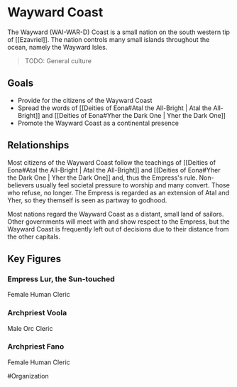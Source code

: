 # Wayward Coast
The Wayward (WAI-WAR-D) Coast is a small nation on the south western tip of [[Ezavriel]]. The nation controls many small islands throughout the ocean, namely the Wayward Isles. 

> TODO: General culture

## Goals
- Provide for the citizens of the Wayward Coast
- Spread the words of [[Deities of Eona#Atal the All-Bright | Atal the All-Bright]] and [[Deities of Eona#Yher the Dark One | Yher the Dark One]]
-  Promote the Wayward Coast as a continental presence 

## Relationships
Most citizens of the Wayward Coast follow the teachings of [[Deities of Eona#Atal the All-Bright | Atal the All-Bright]] and [[Deities of Eona#Yher the Dark One | Yher the Dark One]] and, thus the Empress's rule. Non-believers usually feel societal pressure to worship and many convert. Those who refuse, no longer. The Empress is regarded as an extension of Atal and Yher, so they themself is seen as partway to godhood. 

Most nations regard the Wayward Coast as a distant, small land of sailors. Other governments will meet with and show respect to the Empress, but the Wayward Coast is frequently left out of decisions due to their distance from the other capitals.  

## Key Figures
### Empress Lur, the Sun-touched
Female Human Cleric

### Archpriest Voola
Male Orc Cleric

### Archpriest Fano
Female Human Cleric

#Organization